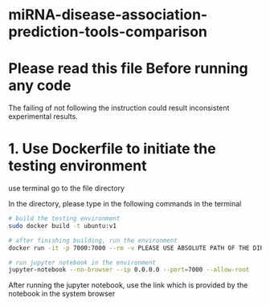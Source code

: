# miRNA-disease-association-prediction-tools-comparison

# Please read this file Before running any code

The failing of not following the instruction could result inconsistent experimental results. 

# 1. Use Dockerfile to initiate the testing environment

use terminal go to the file directory

In the directory, please type in the following commands in the terminal

```bash
# build the testing environment
sudo docker build -t ubuntu:v1 

# after finishing building, run the environment
docker run -it -p 7000:7000 --rm -v PLEASE USE ABSOLUTE PATH OF THE DIRECTORY:/share ubuntu:v1 bash

# run jupyter notebook in the environment
jupyter-notebook --no-browser --ip 0.0.0.0 --port=7000 --allow-root
```

After running the jupyter notebook, use the link which is provided by the notebook in the system browser